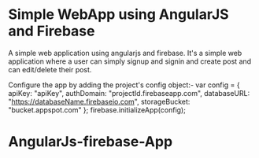# Simple WebApp using AngularJS and Firebase
A simple web application using angularjs and firebase.
It's a simple web application where a user can simply signup and signin and create post and can edit/delete their post.

Configure the app by adding the project's config object:-
var config = {
    apiKey: "apiKey",
    authDomain: "projectId.firebaseapp.com",
    databaseURL: "https://databaseName.firebaseio.com",
    storageBucket: "bucket.appspot.com"
  };
firebase.initializeApp(config);
# AngularJs-firebase-App
